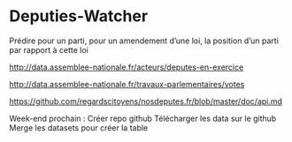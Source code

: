 # Deputies-Watcher

Prédire pour un parti, pour un amendement d’une loi, la position d’un parti par rapport à cette loi

http://data.assemblee-nationale.fr/acteurs/deputes-en-exercice

http://data.assemblee-nationale.fr/travaux-parlementaires/votes

https://github.com/regardscitoyens/nosdeputes.fr/blob/master/doc/api.md

Week-end prochain :
Créer repo github
Télécharger les data sur le github
Merge les datasets pour créer la table
